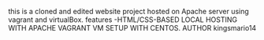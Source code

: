 this is a cloned and edited website project hosted on Apache server using vagrant and virtualBox.
features 
-HTML/CSS-BASED
LOCAL HOSTING WITH APACHE
VAGRANT VM SETUP WITH CENTOS.
AUTHOR kingsmario14
